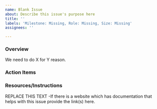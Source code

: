 ```yaml
---
name: Blank Issue
about: Describe this issue's purpose here
title: ''
labels: 'Milestone: Missing, Role: Missing, Size: Missing'
assignees: ''

---
```


### Overview
We need to do X for Y reason.

### Action Items

### Resources/Instructions
REPLACE THIS TEXT -If there is a website which has documentation that helps with this issue provide the link(s) here.
